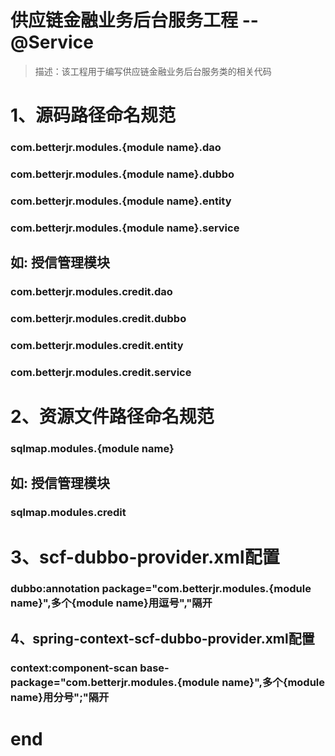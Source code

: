# 供应链金融业务后台服务工程 -- @Service
> 描述：该工程用于编写供应链金融业务后台服务类的相关代码

# 1、源码路径命名规范
### com.betterjr.modules.{module name}.dao
### com.betterjr.modules.{module name}.dubbo
### com.betterjr.modules.{module name}.entity
### com.betterjr.modules.{module name}.service

## 如: 授信管理模块
### com.betterjr.modules.credit.dao
### com.betterjr.modules.credit.dubbo
### com.betterjr.modules.credit.entity
### com.betterjr.modules.credit.service

# 2、资源文件路径命名规范
### sqlmap.modules.{module name}

## 如: 授信管理模块
### sqlmap.modules.credit

# 3、scf-dubbo-provider.xml配置
### dubbo:annotation package="com.betterjr.modules.{module name}",多个{module name}用逗号","隔开

## 4、spring-context-scf-dubbo-provider.xml配置

### context:component-scan base-package="com.betterjr.modules.{module name}",多个{module name}用分号";"隔开

# end